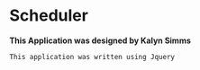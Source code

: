 # Scheduler

**This Application was designed by Kalyn Simms**

`This application was written using Jquery`

